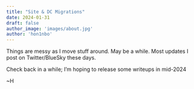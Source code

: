 ```yaml
---
title: "Site & DC Migrations"
date: 2024-01-31
draft: false
author_image: 'images/about.jpg'
author: 'hon1nbo'
---
```


Things are messy as I move stuff around. May be a while. Most updates I post on Twitter/BlueSky these days.

Check back in a while; I’m hoping to release some writeups in mid-2024

~H
